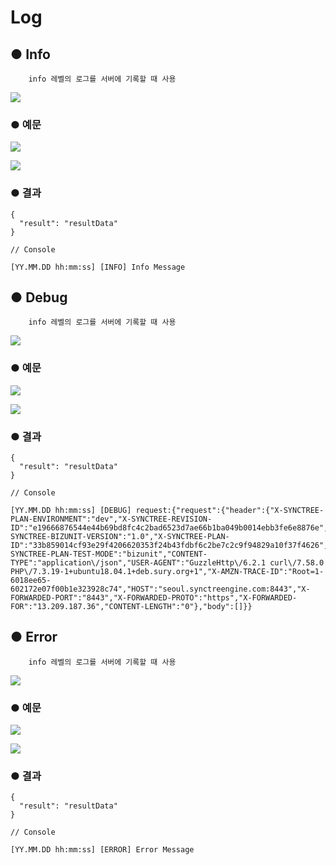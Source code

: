 # Log

## ● Info

        info 레벨의 로그를 서버에 기록할 때 사용

![](../.gitbook/assets/image%20%28243%29.png)

### ● 예문

![](../.gitbook/assets/image%20%28401%29.png)

![](../.gitbook/assets/image%20%28383%29.png)

### ● 결과

```text
{
  "result": "resultData"
}

// Console 

[YY.MM.DD hh:mm:ss] [INFO] Info Message
```

## ● Debug

        info 레벨의 로그를 서버에 기록할 때 사용

![](../.gitbook/assets/image%20%28306%29.png)

### ● 예문

![](../.gitbook/assets/image%20%28415%29.png)

![](../.gitbook/assets/image%20%28408%29.png)

### ● 결과

```text
{
  "result": "resultData"
}

// Console 

[YY.MM.DD hh:mm:ss] [DEBUG] request:{"request":{"header":{"X-SYNCTREE-PLAN-ENVIRONMENT":"dev","X-SYNCTREE-REVISION-ID":"e19666876544e44b69bd8fc4c2bad6523d7ae66b1ba049b0014ebb3fe6e8876e","X-SYNCTREE-BIZUNIT-VERSION":"1.0","X-SYNCTREE-PLAN-ID":"33b859014cf93e29f4206620353f24b43fdbf6c2be7c2c9f94829a10f37f4626","X-SYNCTREE-PLAN-TEST-MODE":"bizunit","CONTENT-TYPE":"application\/json","USER-AGENT":"GuzzleHttp\/6.2.1 curl\/7.58.0 PHP\/7.3.19-1+ubuntu18.04.1+deb.sury.org+1","X-AMZN-TRACE-ID":"Root=1-6018ee65-602172e07f00b1e323928c74","HOST":"seoul.synctreengine.com:8443","X-FORWARDED-PORT":"8443","X-FORWARDED-PROTO":"https","X-FORWARDED-FOR":"13.209.187.36","CONTENT-LENGTH":"0"},"body":[]}}
```

## ● Error

        info 레벨의 로그를 서버에 기록할 때 사용

![](../.gitbook/assets/image%20%28262%29.png)

### ● 예문

![](../.gitbook/assets/image%20%28403%29.png)

![](../.gitbook/assets/image%20%28426%29.png)

### ● 결과

```text
{
  "result": "resultData"
}

// Console 

[YY.MM.DD hh:mm:ss] [ERROR] Error Message
```

